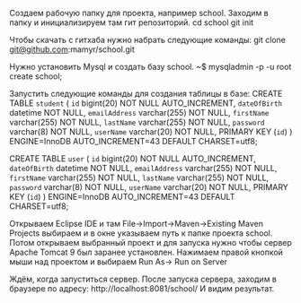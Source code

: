Cоздаем рабочую папку для проекта, например school.
Заходим в папку и инициализируем там гит репозиторий.
cd school
git init

Чтобы скачать с гитхаба нужно набрать следующие команды:
git clone git@github.com:mamyr/school.git

Нужно установить Mysql и создать базу school.
~$ mysqladmin -p -u root create school;

Запустить следующие команды для создания таблицы в базе:
CREATE TABLE `student` (
  `id` bigint(20) NOT NULL AUTO_INCREMENT,
  `dateOfBirth` datetime NOT NULL,
  `emailAddress` varchar(255) NOT NULL,
  `firstName` varchar(255) NOT NULL,
  `lastName` varchar(255) NOT NULL,
  `password` varchar(8) NOT NULL,
  `userName` varchar(20) NOT NULL,
  PRIMARY KEY (`id`)
) ENGINE=InnoDB AUTO_INCREMENT=43 DEFAULT CHARSET=utf8;

CREATE TABLE `user` (
  `id` bigint(20) NOT NULL AUTO_INCREMENT,
  `dateOfBirth` datetime NOT NULL,
  `emailAddress` varchar(255) NOT NULL,
  `firstName` varchar(255) NOT NULL,
  `lastName` varchar(255) NOT NULL,
  `password` varchar(8) NOT NULL,
  `userName` varchar(20) NOT NULL,
  PRIMARY KEY (`id`)
) ENGINE=InnoDB AUTO_INCREMENT=43 DEFAULT CHARSET=utf8;

Открываем Eclipse IDE и там File->Import->Maven->Existing Maven Projects выбираем и в окне указываем путь к папке проекта school.
Потом открываем выбранный проект и для запуска нужно чтобы сервер Apache Tomcat 9 был заранее установлен.
Нажимаем правой кнопкой мыши над проектом и выбираем Run As-> Run on Server

Ждём, когда запуститься сервер. После запуска сервера, заходим в браузере по адресу:
http://localhost:8081/school/
И видим результат.